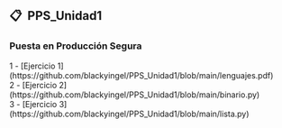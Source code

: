 ## 📋 &nbsp;PPS_Unidad1
<h3> Puesta en Producción Segura </h3>
1 - [Ejercicio 1](https://github.com/blackyingel/PPS_Unidad1/blob/main/lenguajes.pdf)
<br>
2 - [Ejercicio 2](https://github.com/blackyingel/PPS_Unidad1/blob/main/binario.py)
<br>
3 - [Ejercicio 3](https://github.com/blackyingel/PPS_Unidad1/blob/main/lista.py)
